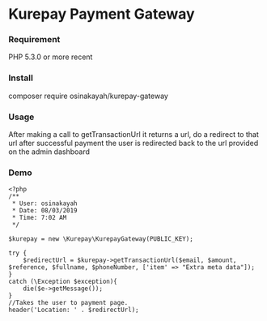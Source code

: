 # Kurepay Payment Gateway


### Requirement
PHP 5.3.0 or more recent

### Install
composer require osinakayah/kurepay-gateway

### Usage
After making a call to getTransactionUrl it returns a url, do a redirect to that url after successful
payment the user is redirected back to the url provided on the admin dashboard

### Demo
```
<?php
/**
 * User: osinakayah
 * Date: 08/03/2019
 * Time: 7:02 AM
 */

$kurepay = new \Kurepay\KurepayGateway(PUBLIC_KEY);

try {
    $redirectUrl = $kurepay->getTransactionUrl($email, $amount, $reference, $fullname, $phoneNumber, ['item' => "Extra meta data"]);
}
catch (\Exception $exception){
    die($e->getMessage());
}
//Takes the user to payment page.
header('Location: ' . $redirectUrl);

```


